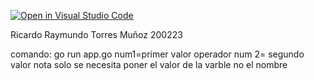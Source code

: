 [![Open in Visual Studio Code](https://classroom.github.com/assets/open-in-vscode-718a45dd9cf7e7f842a935f5ebbe5719a5e09af4491e668f4dbf3b35d5cca122.svg)](https://classroom.github.com/online_ide?assignment_repo_id=12126905&assignment_repo_type=AssignmentRepo)

Ricardo Raymundo Torres Muñoz 200223

comando: go run app.go num1=primer valor operador num 2= segundo valor
nota solo se necesita poner el valor de la varble no el nombre